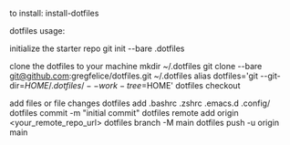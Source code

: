 
to install: install-dotfiles


dotfiles usage:

initialize the starter repo
git init --bare .dotfiles

clone the dotfiles to your machine
mkdir ~/.dotfiles
git clone --bare git@github.com:gregfelice/dotfiles.git ~/.dotfiles
alias dotfiles='git --git-dir=$HOME/.dotfiles/ --work-tree=$HOME'
dotfiles checkout

add files or file changes
dotfiles add .bashrc .zshrc .emacs.d .config/
dotfiles commit -m "initial commit"
dotfiles remote add origin <your_remote_repo_url>
dotfiles branch -M main
dotfiles push -u origin main

